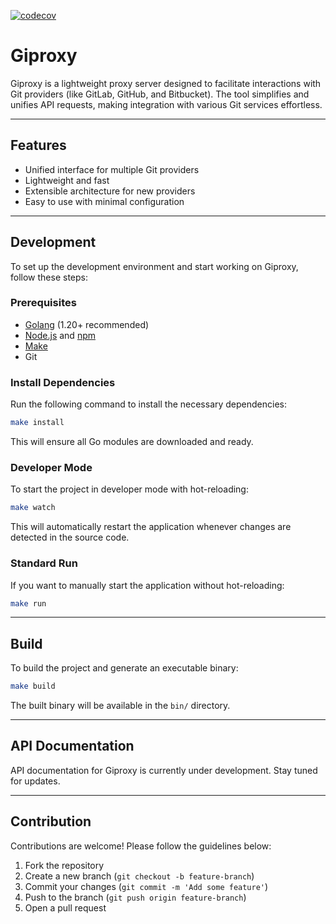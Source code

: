 [![codecov](https://codecov.io/github/Rolika4/giproxy/branch/main/graph/badge.svg?token=4G13TLABQY)](https://codecov.io/github/Rolika4/giproxy)

# Giproxy

Giproxy is a lightweight proxy server designed to facilitate interactions with Git providers (like GitLab, GitHub, and Bitbucket). The tool simplifies and unifies API requests, making integration with various Git services effortless.

---

## Features

- Unified interface for multiple Git providers
- Lightweight and fast
- Extensible architecture for new providers
- Easy to use with minimal configuration

---

## Development

To set up the development environment and start working on Giproxy, follow these steps:

### Prerequisites

- [Golang](https://go.dev/doc/install) (1.20+ recommended)
- [Node.js](https://nodejs.org/en/) and [npm](https://www.npmjs.com/)
- [Make](https://www.gnu.org/software/make/)
- Git

### Install Dependencies

Run the following command to install the necessary dependencies:

```bash
make install
```

This will ensure all Go modules are downloaded and ready.

### Developer Mode

To start the project in developer mode with hot-reloading:

```bash
make watch
```

This will automatically restart the application whenever changes are detected in the source code.

### Standard Run

If you want to manually start the application without hot-reloading:

```bash
make run
```

---

## Build

To build the project and generate an executable binary:

```bash
make build
```

The built binary will be available in the `bin/` directory.

---

## API Documentation

API documentation for Giproxy is currently under development. Stay tuned for updates.

---

## Contribution

Contributions are welcome! Please follow the guidelines below:

1. Fork the repository
2. Create a new branch (`git checkout -b feature-branch`)
3. Commit your changes (`git commit -m 'Add some feature'`)
4. Push to the branch (`git push origin feature-branch`)
5. Open a pull request
